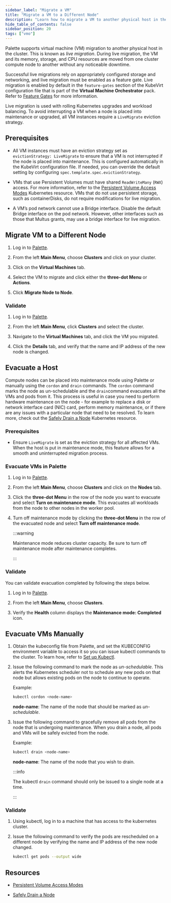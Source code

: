 ```yaml
---
sidebar_label: "Migrate a VM"
title: "Migrate a VM to a Different Node"
description: "Learn how to migrate a VM to another physical host in the cluster using Palette."
hide_table_of_contents: false
sidebar_position: 20
tags: ["vmo"]
---
```


Palette supports virtual machine (VM) migration to another physical host in the cluster. This is known as _live
migration_. During live migration, the VM and its memory, storage, and CPU resources are moved from one cluster compute
node to another without any noticeable downtime.

Successful live migrations rely on appropriately configured storage and networking, and live migration must be enabled
as a feature gate. Live migration is enabled by default in the `feature-gates` section of the KubeVirt configuration
file that is part of the **Virtual Machine Orchestrator** pack. Refer to
[Feature Gates](../vm-management.md#feature-gates) for more information.

Live migration is used with rolling Kubernetes upgrades and workload balancing. To avoid interrupting a VM when a node
is placed into maintenance or upgraded, all VM instances require a `LiveMigrate` eviction strategy.

## Prerequisites

- All VM instances must have an eviction strategy set as `evictionStrategy: LiveMigrate` to ensure that a VM is not
  interrupted if the node is placed into maintenance. This is configured automatically in the KubeVirt configuration
  file. If needed, you can override the default setting by configuring `spec.template.spec.evictionStrategy`.

- VMs that use Persistent Volumes must have shared `ReadWriteMany` (`RWX`) access. For more information, refer to the
  [Persistent Volume Access Modes](https://kubernetes.io/docs/concepts/storage/persistent-volumes/#access-modes)
  Kubernetes resource. VMs that do not use persistent storage, such as containerDisks, do not require modifications for
  live migration.

- A VM’s pod network cannot use a Bridge interface. Disable the default Bridge interface on the pod network. However,
  other interfaces such as those that Multus grants, may use a bridge interface for live migration.

## Migrate VM to a Different Node

1. Log in to [Palette](https://console.spectrocloud.com).

2. From the left **Main Menu**, choose **Clusters** and click on your cluster.

3. Click on the **Virtual Machines** tab.

4. Select the VM to migrate and click either the **three-dot Menu** or **Actions**.

5. Click **Migrate Node to Node**.

### Validate

1. Log in to [Palette](https://console.spectrocloud.com).

2. From the left **Main Menu**, click **Clusters** and select the cluster.

3. Navigate to the **Virtual Machines** tab, and click the VM you migrated.

4. Click the **Details** tab, and verify that the name and IP address of the new node is changed.

## Evacuate a Host

Compute nodes can be placed into maintenance mode using Palette or manually using the `cordon` and `drain` commands. The
`cordon` command marks the node as un-schedulable and the `drain`command evacuates all the VMs and pods from it. This
process is useful in case you need to perform hardware maintenance on the node - for example to replace a disk or
network interface card (NIC) card, perform memory maintenance, or if there are any issues with a particular node that
need to be resolved. To learn more, check out the
[Safely Drain a Node](https://kubernetes.io/docs/tasks/administer-cluster/safely-drain-node/#use-kubectl-drain-to-remove-a-node-from-service)
Kubernetes resource.

### Prerequisites

- Ensure `LiveMigrate` is set as the eviction strategy for all affected VMs. When the host is put in maintenance mode,
  this feature allows for a smooth and uninterrupted migration process.

### Evacuate VMs in Palette

1. Log in to [Palette](https://console.spectrocloud.com).

2. From the left **Main Menu**, choose **Clusters** and click on the **Nodes** tab.

3. Click the **three-dot Menu** in the row of the node you want to evacuate and select **Turn on maintenance mode**.
   This evacuates all workloads from the node to other nodes in the worker pool.

4. Turn off maintenance mode by clicking the **three-dot Menu** in the row of the evacuated node and select **Turn off
   maintenance mode**.

   :::warning

   Maintenance mode reduces cluster capacity. Be sure to turn off maintenance mode after maintenance completes.

   :::

### Validate

You can validate evacuation completed by following the steps below.

1. Log in to [Palette](https://console.spectrocloud.com).

2. From the left **Main Menu**, choose **Clusters**.

3. Verify the **Health** column displays the **Maintenance mode: Completed** icon.

## Evacuate VMs Manually

1. Obtain the kubeconfig file from Palette, and set the KUBECONFIG environment variable to access it so you can issue
   kubectl commands to the cluster. To learn how, refer to
   [Set up Kubectl](../../clusters/cluster-management/palette-webctl.md#set-up-kubectl).

2. Issue the following command to mark the node as _un-schedulable_. This alerts the Kubernetes scheduler not to
   schedule any new pods on that node but allows existing pods on the node to continue to operate.

   Example:

   ```bash
   kubectl cordon <node-name>
   ```

   **node-name**: The name of the node that should be marked as _un-schedulable_.

3. Issue the following command to gracefully remove all pods from the node that is undergoing maintenance. When you
   drain a node, all pods and VMs will be safely evicted from the node.

   Example:

   ```bash
   kubectl drain <node-name>
   ```

   **node-name**: The name of the node that you wish to drain.

   :::info

   The kubectl `drain` command should only be issued to a single node at a time.

   :::

### Validate

1. Using kubectl, log in to a machine that has access to the kubernetes cluster.

2. Issue the following command to verify the pods are rescheduled on a different node by verifying the name and IP
   address of the new node changed.

   ```bash
   kubectl get pods --output wide
   ```

## Resources

- [Persistent Volume Access Modes](https://kubernetes.io/docs/concepts/storage/persistent-volumes/#access-modes)

- [Safely Drain a Node](https://kubernetes.io/docs/tasks/administer-cluster/safely-drain-node/#use-kubectl-drain-to-remove-a-node-from-service)
